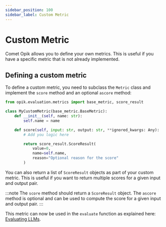 ```yaml
---
sidebar_position: 100
sidebar_label: Custom Metric
---
```


# Custom Metric

Comet Opik allows you to define your own metrics. This is useful if you have a specific metric that is not already implemented.

## Defining a custom metric

To define a custom metric, you need to subclass the `Metric` class and implement the `score` method and an optional `ascore` method:

```python
from opik.evaluation.metrics import base_metric, score_result

class MyCustomMetric(base_metric.BaseMetric):
    def __init__(self, name: str):
        self.name = name

    def score(self, input: str, output: str, **ignored_kwargs: Any):
        # Add you logic here

        return score_result.ScoreResult(
            value=0,
            name=self.name,
            reason="Optional reason for the score"
        )
```

You can also return a list of `ScoreResult` objects as part of your custom metric. This is useful if you want to return multiple scores for a given input and output pair.

:::note
The `score` method should return a `ScoreResult` object. The `ascore` method is optional and can be used to compute the score for a given input and output pair.
:::

This metric can now be used in the `evaluate` function as explained here: [Evaluating LLMs](/evaluation/evaluate_your_llm).
